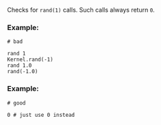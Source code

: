 Checks for `rand(1)` calls.
Such calls always return `0`.

### Example:

    # bad

    rand 1
    Kernel.rand(-1)
    rand 1.0
    rand(-1.0)

### Example:

    # good

    0 # just use 0 instead